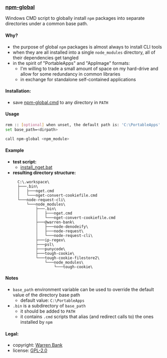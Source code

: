 ### [npm-global](https://github.com/warren-bank/npm-global)

Windows CMD script to globally install `npm` packages into separate directories under a common base path.

#### Why?

* the purpose of global `npm` packages is almost always to install CLI tools
* when they are all installed into a single `node_modules` directory, all of their dependencies get tangled
* in the spirit of "PortableApps" and "AppImage" formats:
  * I'm willing to trade a small amount of space on my hard-drive and allow for some redundancy in common libraries
  * in exchange for standalone self-contained applications

#### Installation:

* save [npm-global.cmd](https://github.com/warren-bank/npm-global/raw/master/bin/npm-global.cmd) to any directory in `PATH`

#### Usage

```bash
rem :: [optional] when unset, the default path is: 'C:\PortableApps'
set base_path=<dirpath>

call npm-global <npm_module>
```

#### Example

* __test script:__
  * [install_nget.bat](https://github.com/warren-bank/npm-global/blob/master/__test__/install_nget.bat)
* __resulting directory structure:__
  ```text
    C:\.workspace\
    ├───.bin\
    │   ├───nget.cmd
    │   └───nget-convert-cookiefile.cmd
    └───node-request-cli\
        └───node_modules\
            ├───.bin\
            │   ├───nget.cmd
            │   └───nget-convert-cookiefile.cmd
            ├───@warren-bank\
            │   ├───node-denodeify\
            │   ├───node-request\
            │   └───node-request-cli\
            ├───ip-regex\
            ├───psl\
            ├───punycode\
            ├───tough-cookie\
            └───tough-cookie-filestore2\
                └───node_modules\
                    └───tough-cookie\
  ```

#### Notes

* `base_path` environment variable can be used to override the default value of the directory base path
  * default value: `C:\PortableApps`
* `.bin` is a subdirectory of `base_path`
  * it should be added to `PATH`
  * it contains `.cmd` scripts that alias (and redirect calls to) the ones installed by `npm`

#### Legal:

* copyright: [Warren Bank](https://github.com/warren-bank)
* license: [GPL-2.0](https://www.gnu.org/licenses/old-licenses/gpl-2.0.txt)
